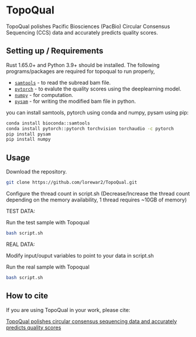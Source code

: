 # TopoQual

TopoQual polishes Pacific Biosciences (PacBio) Circular Consensus Sequencing (CCS) data and accurately predicts quality scores.

## Setting up / Requirements

Rust 1.65.0+ and Python 3.9+ should be installed.
The following programs/packages are required for topoqual to run properly,

*   [`samtools`](http://www.htslib.org/) - to read the subread bam file.
*   [`pytorch`](https://pytorch.org/) - to evalute the quality scores using the deeplearning model.
*   [`numpy`](https://numpy.org/) - for computation.
*   [`pysam`](https://github.com/PacificBiosciences/actc) - for writing the modified bam file in python.

you can install samtools, pytorch using conda and numpy, pysam using pip:

```bash
conda install bioconda::samtools
conda install pytorch::pytorch torchvision torchaudio -c pytorch
pip install pysam
pip install numpy
```

## Usage

Download the repository.

```bash
git clone https://github.com/lorewar2/TopoQual.git
```

Configure the thread count in script.sh (Decrease/Increase the thread count depending on the memory availability, 1 thread requires ~10GB of memory)

TEST DATA:

Run the test sample with Topoqual

```bash
bash script.sh
```

REAL DATA:

Modify input/ouput variables to point to your data in script.sh

Run the real sample with Topoqual

```bash
bash script.sh
```

## How to cite

If you are using TopoQual in your work, please cite:

[TopoQual polishes circular consensus sequencing data and accurately predicts quality scores](https://www.biorxiv.org/content/10.1101/2024.02.08.579541v1)
